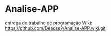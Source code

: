 # Analise-APP
entrega do trabalho de programação
Wiki: 
https://github.com/Deadss2/Analise-APP.wiki.git
